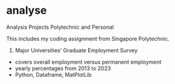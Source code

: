 # analyse
Analysis Projects Polytechnic and Personal


This includes my coding assignment from Singapore Polytechnic.

1) Major Universities' Graduate Employment Survey
  - covers overall employment versus permanent employment 
  - yearly percentages from 2013 to 2023
  - Python, Dataframe, MatPlotLib
